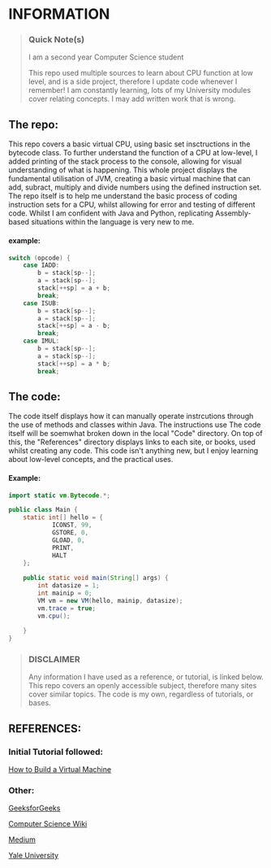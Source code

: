 # INFORMATION

> ### Quick Note(s)
>
> I am a second year Computer Science student
> 
> This repo used multiple sources to learn about CPU function at low level, and is a side project, therefore I update code whenever I remember!
> I am constantly learning, lots of my University modules cover relating concepts. I may add written work that is wrong.
>


## The repo:

<p>This repo covers a basic virtual CPU, using basic set insctructions in the bytecode class. To further understand the function of a CPU at low-level, I added printing of the stack process to the console, allowing for visual understanding of what is happening. This whole project displays the fundamental utilisation of JVM, creating a basic virtual machine that can add, subract, multiply and divide numbers using the defined instruction set. The repo itself is to help me understand the basic process of coding instruction sets for a CPU, whilst allowing for error and testing of different code. Whilst I am confident with Java and Python, replicating Assembly-based situations within the language is very new to me.</p>

#### example:

```Java
switch (opcode) {
	case IADD:
		b = stack[sp--];
		a = stack[sp--];
		stack[++sp] = a + b;
		break;
	case ISUB:
		b = stack[sp--];
		a = stack[sp--];
		stack[++sp] = a - b;
		break;
	case IMUL:
		b = stack[sp--];
		a = stack[sp--];
		stack[++sp] = a * b;
		break;
```


## The code:

<p>The code itself displays how it can manually operate instrcutions through the use of methods and classes within Java. The instructions use The code itself will be soemwhat broken down in the local "Code" directory. On top of this, the "References" directory displays links to each site, or books, used whilst creating any code. This code isn't anything new, but I enjoy learning about low-level concepts, and the practical uses.</p>

#### Example:

```Java
import static vm.Bytecode.*;

public class Main {
	static int[] hello = {
			ICONST, 99,
			GSTORE, 0,
			GLOAD, 0,
			PRINT,
			HALT
	};
	
	public static void main(String[] args) {
		int datasize = 1;
		int mainip = 0;
		VM vm = new VM(hello, mainip, datasize);
		vm.trace = true;
		vm.cpu();
		
	}
}
```



> ### DISCLAIMER
>
> Any information I have used as a reference, or tutorial, is linked below. This repo covers an openly accessible subject, therefore many sites cover similar topics. The code is my own, regardless of tutorials, or bases.
> 

REFERENCES:
------

### Initial Tutorial followed:
[How to Build a Virtual Machine](https://www.youtube.com/watch?v=OjaAToVkoTw&pp=ygUZYmFzaWMgSlZNIHZpcnR1YWwgbWFjaGluZQ%3D%3D)
### Other:
[GeeksforGeeks](https://www.geeksforgeeks.org/central-processing-unit-cpu/)

[Computer Science Wiki](https://computersciencewiki.org/index.php/Architecture_of_the_central_processing_unit_(CPU))

[Medium](https://medium.com/swlh/an-introduction-to-jvm-bytecode-5ef3165fae70)

[Yale University](https://pclt.sites.yale.edu/cpu-instructions)

